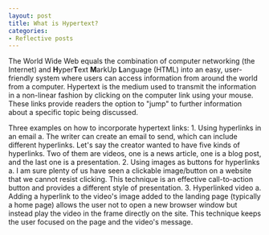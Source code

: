 ```yaml
---
layout: post
title: What is Hypertext?
categories:
- Reflective posts
---
```

The World Wide Web equals the combination of computer networking (the Internet) and **H**yper**T**ext **M**arkUp **L**anguage (HTML) into an easy, user-friendly system where users can access information from around the world from a computer. Hypertext is the medium used to transmit the information in a non-linear fashion by clicking on the computer link using your mouse. These links provide readers the option to "jump" to further information about a specific topic being discussed. 
<br/>

Three examples on how to incorporate hypertext links: 
	1. Using hyperlinks in an email 
		a. The writer can create an email to send, which can include different hyperlinks. Let's say the creator wanted to have five kinds of hyperlinks. Two of them are videos, one is a news article, one is a blog post, and the last one is a presentation.
	2. Using images as buttons for hyperlinks 
		a. I am sure plenty of us have seen a clickable image/button on a website that we cannot resist clicking. This technique is an effective call-to-action button and provides a different style of presentation. 
	3. Hyperlinked video
    a. Adding a hyperlink to the video's image added to the landing page (typically a home page) allows the user not to open a new browser window but instead play the video in the frame directly on the site. This technique keeps the user focused on the page and the video's message. 
<br/>
